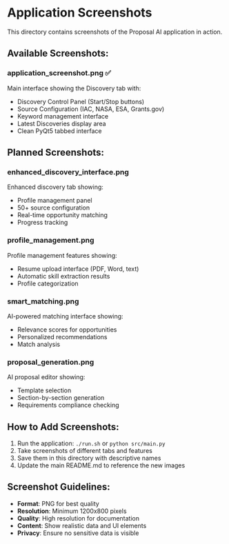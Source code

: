 # Application Screenshots

This directory contains screenshots of the Proposal AI application in action.

## Available Screenshots:

### application_screenshot.png ✅ 
Main interface showing the Discovery tab with:
- Discovery Control Panel (Start/Stop buttons)  
- Source Configuration (IAC, NASA, ESA, Grants.gov)
- Keyword management interface
- Latest Discoveries display area
- Clean PyQt5 tabbed interface

## Planned Screenshots:

### enhanced_discovery_interface.png
Enhanced discovery tab showing:
- Profile management panel
- 50+ source configuration  
- Real-time opportunity matching
- Progress tracking

### profile_management.png
Profile management features showing:
- Resume upload interface (PDF, Word, text)
- Automatic skill extraction results
- Profile categorization

### smart_matching.png
AI-powered matching interface showing:
- Relevance scores for opportunities
- Personalized recommendations
- Match analysis

### proposal_generation.png
AI proposal editor showing:
- Template selection
- Section-by-section generation
- Requirements compliance checking

## How to Add Screenshots:
1. Run the application: `./run.sh` or `python src/main.py`
2. Take screenshots of different tabs and features
3. Save them in this directory with descriptive names
4. Update the main README.md to reference the new images

## Screenshot Guidelines:
- **Format**: PNG for best quality
- **Resolution**: Minimum 1200x800 pixels
- **Quality**: High resolution for documentation
- **Content**: Show realistic data and UI elements
- **Privacy**: Ensure no sensitive data is visible
